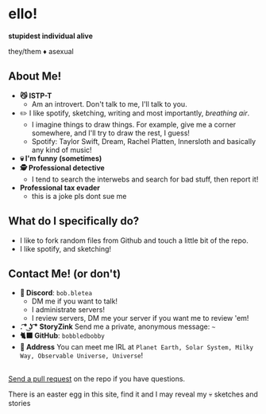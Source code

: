# ello!
**stupidest individual alive**

they/them ♦ asexual

## About Me!
* **😼 ISTP-T**
  * Am an introvert. Don't talk to me, I'll talk to you.
* ✏️ I like spotify, sketching, writing and most importantly, _breathing air_.
  * I imagine things to draw things. For example, give me a corner somewhere, and I'll try to draw the rest, I guess!
  * Spotify: Taylor Swift, Dream, Rachel Platten, Innersloth and basically any kind of music!
* **💀 I'm funny (sometimes)**
* **🕵️ Professional detective**
  * I tend to search the interwebs and search for bad stuff, then report it!
* **Professional tax evader**
  * this is a joke pls dont sue me

## What do I specifically do?
* I like to fork random files from Github and touch a little bit of the repo.
* I like spotify, and sketching!

## Contact Me! (or don't)
* **💬 Discord**: `bob.bletea`
  * DM me if you want to talk!
  * I administrate servers!
  * I review servers, DM me your server if you want me to review 'em!
* **. ͡° ͜ʖ ͡°** **StoryZink** Send me a private, anonymous message: `~`
* **🐈‍⬛ GitHub**: `bobbledbobby`
* **📨 Address** You can meet me IRL at `Planet Earth, Solar System, Milky Way, Observable Universe, Universe`!

## 
[Send a pull request](https://docs.github.com/articles/using-pull-requests) on the repo if you have questions.

There is an easter egg in this site, find it and I may reveal my 💀 sketches and stories

